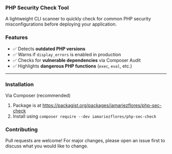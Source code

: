 ### PHP Security Check Tool

A lightweight CLI scanner to quickly check for common PHP security misconfigurations before deploying your application.

### Features
- ✅ Detects **outdated PHP versions**
- ✅ Warns if `display_errors` is enabled in production
- ✅ Checks for **vulnerable dependencies** via Composer Audit
- ✅ Highlights **dangerous PHP functions** (`exec`, `eval`, etc.)

---

### Installation

Via Composer (recommended)
1. Package is at https://packagist.org/packages/iamariezflores/php-sec-check
2. Install using ``composer require --dev iamariezflores/php-sec-check``

### Contributing
Pull requests are welcome!
For major changes, please open an issue first to discuss what you would like to change.
